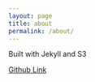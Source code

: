 ```yaml
---
layout: page
title: about
permalink: /about/
---
```


Built with Jekyll and S3

[Github Link](https://github.com/davidLiu1230/davidliunow)